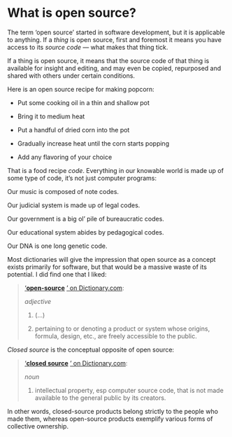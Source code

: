 What is open source?
====================

The term ‘open source’ started in software development, but it is applicable to anything. If a _thing_ is open source, first and foremost it means you have access to its _source code_ — what makes that thing tick.

If a thing is open source, it means that the source code of that thing is available for insight and editing, and may even be copied, repurposed and shared with others under certain conditions.

Here is an open source recipe for making popcorn:

*   Put some cooking oil in a thin and shallow pot
    
*   Bring it to medium heat
    
*   Put a handful of dried corn into the pot
    
*   Gradually increase heat until the corn starts popping
    
*   Add any flavoring of your choice
    

That is a food recipe _code_. Everything in our knowable world is made up of some type of code, it’s not just computer programs:

Our music is composed of note codes.

Our judicial system is made up of legal codes.

Our government is a big ol’ pile of bureaucratic codes.

Our educational system abides by pedagogical codes.

Our DNA is one long genetic code.

Most dictionaries will give the impression that open source as a concept exists primarily for software, but that would be a massive waste of its potential. I did find one that I liked:

> [‘**open-source**](https://www.dictionary.com/browse/open-source) [’ on Dictionary.com](https://www.dictionary.com/browse/open-source):
> 
> _adjective_
> 
> 1.  (…)
>     
> 2.  pertaining to or denoting a product or system whose origins, formula, design, etc., are freely accessible to the public.
>     

_Closed source_ is the conceptual opposite of open source:

> [‘**closed source**](https://www.dictionary.com/browse/closed-source) [’ on Dictionary.com](https://www.dictionary.com/browse/closed-source):
> 
> _noun_
> 
> 1.  intellectual property, esp computer source code, that is not made available to the general public by its creators.
>     

In other words, closed-source products belong strictly to the people who made them, whereas open-source products exemplify various forms of collective ownership.
